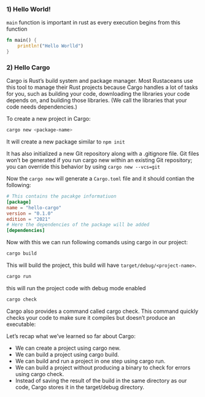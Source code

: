 ### 1) Hello World!
`main` function is important in rust as every execution begins from this function 
```rust
fn main() {
    println!("Hello Worlld")
}
```

### 2) Hello Cargo
Cargo is Rust’s build system and package manager. 
Most Rustaceans use this tool to manage their Rust projects because Cargo handles a lot of tasks for you, such as building your code, downloading the libraries your code depends on, and building those libraries. 
(We call the libraries that your code needs dependencies.)

To create a new project in Cargo:
```sh
cargo new <package-name>
```
It will create a new package similar to `npm init`

It has also initialized a new Git repository along with a .gitignore file. 
Git files won’t be generated if you run cargo new within an existing Git repository; you can override this behavior by using `cargo new --vcs=git`

Now the `cargo new` will generate a `Cargo.toml` file and it should contian the following:
```toml
# This contains the pacakge informatiuon
[package]
name = "hello-cargo"
version = "0.1.0"
edition = "2021"
# Here the dependencies of the package will be added
[dependencies]
```

Now with this we can run following comands using cargo in our project:
```sh
cargo build
```
This will build the project, this build will have `target/debug/<project-name>`.
```sh
cargo run
```
this will run the project code with debug mode enabled

```sh
cargo check
```
Cargo also provides a command called cargo check. This command quickly checks your code to make sure it compiles but doesn’t produce an executable:

Let’s recap what we’ve learned so far about Cargo:

- We can create a project using cargo new.
- We can build a project using cargo build.
- We can build and run a project in one step using cargo run.
- We can build a project without producing a binary to check for errors using cargo check.
- Instead of saving the result of the build in the same directory as our code, Cargo stores it in the target/debug directory.

